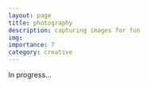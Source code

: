 ```yaml
---
layout: page
title: photography
description: capturing images for fun
img:
importance: 7
category: creative
---
```


In progress...